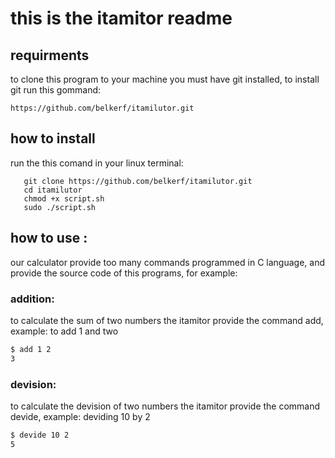 # this is the itamitor readme
## requirments
to clone this program to your machine you must have git installed, to install git run this gommand:
```
https://github.com/belkerf/itamilutor.git
```
## how to install

run the this comand in your linux terminal:
   
```
   git clone https://github.com/belkerf/itamilutor.git
   cd itamilutor
   chmod +x script.sh
   sudo ./script.sh
```
## how to use :
our calculator provide too many commands programmed in  C language, and provide the source code of this programs, for example:
### addition:
to calculate the sum of two numbers the itamitor provide the command add, example: to add 1 and two
```bash 
$ add 1 2 
3
```
### devision:
to calculate the devision of two numbers the itamitor provide the command devide, example: deviding 10 by 2
```bash
$ devide 10 2
5
```
